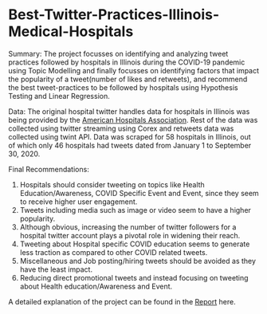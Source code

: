 # Best-Twitter-Practices-Illinois-Medical-Hospitals
Summary: The project focusses on identifying and analyzing tweet practices followed by hospitals in Illinois during the COVID-19 pandemic using Topic Modelling and finally focusses on identifying factors that impact the popularity of a tweet(number of likes and retweets), and recommend the best tweet-practices to be followed by hospitals using Hypothesis Testing and Linear Regression.

Data: The original hospital twitter handles data for hospitals in Illinois was being provided by the [American Hospitals Association](https://www.aha.org/). Rest of the data was collected using twitter streaming using Corex and retweets data was collected using twint API. Data was scraped for 58 hospitals in Illinois, out of which only 46 hospitals had tweets dated from January 1 to September 30, 2020. 

Final Recommendations:<br>
1. Hospitals should consider tweeting on topics like Health Education/Awareness, COVID Specific Event and Event, since they seem to receive higher user engagement.<br>
2. Tweets including media such as image or video seem to have a higher popularity.<br> 
3. Although obvious, increasing the number of twitter followers for a hospital twitter account plays a pivotal role in widening their reach.<br>
4. Tweeting about Hospital specific COVID education seems to generate less traction as compared to other COVID related tweets.<br>
5. Miscellaneous and Job posting/hiring tweets should be avoided as they have the least impact.<br> 
6. Reducing direct promotional tweets and instead focusing on tweeting about Health education/Awareness and Event.<br>


A detailed explanation of the project can be found in the [Report](https://github.com/krishangi-deka/Best-Twitter-Practices-Illinois-Medical-Hospitals/blob/main/Report%20-%20Illinois%20Medical%20Hospitals.pdf) here.
